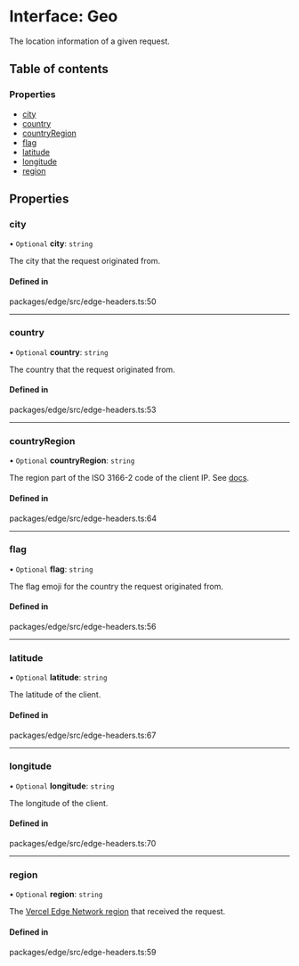 # Interface: Geo

The location information of a given request.

## Table of contents

### Properties

- [city](Geo.md#city)
- [country](Geo.md#country)
- [countryRegion](Geo.md#countryregion)
- [flag](Geo.md#flag)
- [latitude](Geo.md#latitude)
- [longitude](Geo.md#longitude)
- [region](Geo.md#region)

## Properties

### city

• `Optional` **city**: `string`

The city that the request originated from.

#### Defined in

packages/edge/src/edge-headers.ts:50

---

### country

• `Optional` **country**: `string`

The country that the request originated from.

#### Defined in

packages/edge/src/edge-headers.ts:53

---

### countryRegion

• `Optional` **countryRegion**: `string`

The region part of the ISO 3166-2 code of the client IP.
See [docs](https://vercel.com/docs/concepts/edge-network/headers#x-vercel-ip-country-region).

#### Defined in

packages/edge/src/edge-headers.ts:64

---

### flag

• `Optional` **flag**: `string`

The flag emoji for the country the request originated from.

#### Defined in

packages/edge/src/edge-headers.ts:56

---

### latitude

• `Optional` **latitude**: `string`

The latitude of the client.

#### Defined in

packages/edge/src/edge-headers.ts:67

---

### longitude

• `Optional` **longitude**: `string`

The longitude of the client.

#### Defined in

packages/edge/src/edge-headers.ts:70

---

### region

• `Optional` **region**: `string`

The [Vercel Edge Network region](https://vercel.com/docs/concepts/edge-network/regions) that received the request.

#### Defined in

packages/edge/src/edge-headers.ts:59
